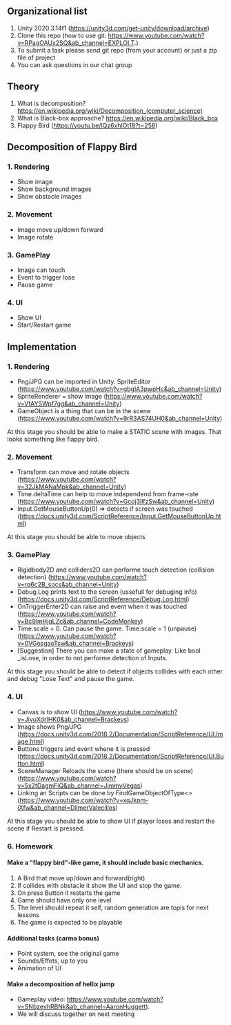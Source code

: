 ## Organizational list
1. Unity 2020.3.14f1 (https://unity3d.com/get-unity/download/archive)
2. Clone this repo (how to use git: https://www.youtube.com/watch?v=RPagOAUx2SQ&ab_channel=EXPLOI.T.)
3. To submit a task please send git repo (from your account) or just a zip file of project
4. You can ask questions in our chat group

## Theory
1. What is decomposition? https://en.wikipedia.org/wiki/Decomposition_(computer_science)
2. What is Black-box approache? https://en.wikipedia.org/wiki/Black_box
3. Flappy Bird  (https://youtu.be/lQz6xhlOt18?t=258)

## Decomposition of Flappy Bird
  
### 1. Rendering
- Show image
- Show background images
- Show obstacle images
### 2. Movement
- Image move up/down forward
- Image rotate
### 3. GamePlay
- Image can touch
- Event to trigger lose
- Pause game
### 4. UI
- Show UI 
- Start/Restart game
    
## Implementation

### 1. Rendering
- Png/JPG can be imported in Unity. SpriteEditor (https://www.youtube.com/watch?v=gbgIA3pwpHc&ab_channel=Unity)
- SpriteRenderer = show image (https://www.youtube.com/watch?v=VfAYSWpf7gg&ab_channel=Unity)
- GameObject is a thing that can be in the scene (https://www.youtube.com/watch?v=9rR3AS74UH0&ab_channel=Unity)
   
At this stage you should be able to make a STATIC scene with images. That looks something like flappy bird.

### 2. Movement
- Transform can move and rotate objects (https://www.youtube.com/watch?v=32JkMANaMpk&ab_channel=Unity)
- Time.deltaTime can help to move independend from frame-rate (https://www.youtube.com/watch?v=Gcoj3llfzSw&ab_channel=Unity)
- Input.GetMouseButtonUp(0) => detects if screen was touched (https://docs.unity3d.com/ScriptReference/Input.GetMouseButtonUp.html)

At this stage you should be able to move objects

### 3. GamePlay
- Rigidbody2D and colliders2D can performe touch detection (collision detection) (https://www.youtube.com/watch?v=rq6c2B_socs&ab_channel=Unity)
- Debug.Log prints text to the screen (ussefull for debuging info) (https://docs.unity3d.com/ScriptReference/Debug.Log.html)
- OnTriggerEnter2D can raise and event when it was touched (https://www.youtube.com/watch?v=Bc9lmHjqLZc&ab_channel=CodeMonkey)
- Time.scale = 0. Can pause the game. Time.scale = 1 (unpause) (https://www.youtube.com/watch?v=0VGosgaoTsw&ab_channel=Brackeys)
- [Suggestion] There you can make a state of gameplay. Like bool _isLose, in order to not performe detection of Inputs.

At this stage you should be able to detect if objects collides with each other and debug "Lose Text" and pause the game.

### 4. UI
- Canvas is to show UI (https://www.youtube.com/watch?v=JivuXdrIHK0&ab_channel=Brackeys)
- Image shows Png/JPG (https://docs.unity3d.com/2018.2/Documentation/ScriptReference/UI.Image.html)
- Buttons triggers and event whene it is pressed (https://docs.unity3d.com/2018.2/Documentation/ScriptReference/UI.Button.html)
- SceneManager Reloads the scene (there should be on scene) (https://www.youtube.com/watch?v=5x2tDagmFiQ&ab_channel=JimmyVegas)
- Linking an Scripts can be done by FindGameObjectOfType<> (https://www.youtube.com/watch?v=xqJkpm-iXfw&ab_channel=DilmerValecillos)

At this stage you should be able to show UI if player loses and restart the scene if Restart is pressed.

### 6. Homework
#### Make a "flappy bird"-like game, it should include basic mechanics.
1. A Bird that move up/down and forward(right)
2. If collides with obstacle it show the UI and stop the game.
3. On press Button it restarts the game
4. Game should have only one level
5. The level should repeat it self, random generation are topis for next lessons 
6. The game is expected to be playable

#### Additional tasks (carma bonus)
- Point system, see the original game
- Sounds/Effets, up to you
- Animation of UI

#### Make a decomposition of hellix jump 
- Gameplay video: https://www.youtube.com/watch?v=SNbzevhRBNk&ab_channel=AaronHuggett). 
- We will discuss together on next meeting
